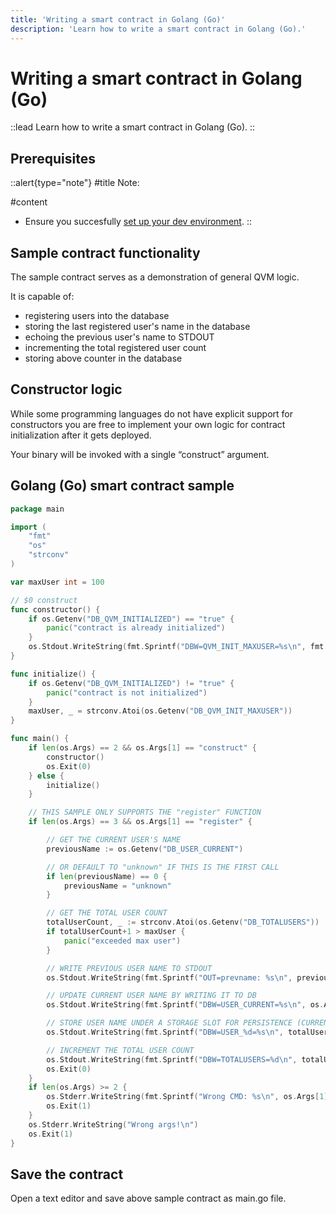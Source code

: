 ```yaml
---
title: 'Writing a smart contract in Golang (Go)'
description: 'Learn how to write a smart contract in Golang (Go).'
---
```


# Writing a smart contract in Golang (Go)

::lead
Learn how to write a smart contract in Golang (Go).
::

## Prerequisites

::alert{type="note"}
#title
Note:

#content
- Ensure you succesfully [set up your dev environment](/testnet/smart-contract/setup/qvmctl).
::

## Sample contract functionality

The sample contract serves as a demonstration of general QVM logic.

It is capable of:
- registering users into the database
- storing the last registered user's name in the database
- echoing the previous user's name to STDOUT
- incrementing the total registered user count
- storing above counter in the database

## Constructor logic

While some programming languages do not have explicit support for constructors you are free to implement your own logic for contract initialization after it gets deployed. 

Your binary will be invoked with a single “construct” argument. 

## Golang (Go) smart contract sample

```go
package main

import (
	"fmt"
	"os"
	"strconv"
)

var maxUser int = 100

// $0 construct
func constructor() {
	if os.Getenv("DB_QVM_INITIALIZED") == "true" {
		panic("contract is already initialized")
	}
	os.Stdout.WriteString(fmt.Sprintf("DBW=QVM_INIT_MAXUSER=%s\n", fmt.Sprintf("%d", maxUser)))
}

func initialize() {
	if os.Getenv("DB_QVM_INITIALIZED") != "true" {
		panic("contract is not initialized")
	}
	maxUser, _ = strconv.Atoi(os.Getenv("DB_QVM_INIT_MAXUSER"))
}

func main() {
	if len(os.Args) == 2 && os.Args[1] == "construct" {
		constructor()
		os.Exit(0)
	} else {
		initialize()
	}

	// THIS SAMPLE ONLY SUPPORTS THE "register" FUNCTION
	if len(os.Args) == 3 && os.Args[1] == "register" {

		// GET THE CURRENT USER'S NAME
		previousName := os.Getenv("DB_USER_CURRENT")

		// OR DEFAULT TO "unknown" IF THIS IS THE FIRST CALL
		if len(previousName) == 0 {
			previousName = "unknown"
		}

		// GET THE TOTAL USER COUNT
		totalUserCount, _ := strconv.Atoi(os.Getenv("DB_TOTALUSERS"))
		if totalUserCount+1 > maxUser {
			panic("exceeded max user")
		}

		// WRITE PREVIOUS USER NAME TO STDOUT
		os.Stdout.WriteString(fmt.Sprintf("OUT=prevname: %s\n", previousName))

		// UPDATE CURRENT USER NAME BY WRITING IT TO DB
		os.Stdout.WriteString(fmt.Sprintf("DBW=USER_CURRENT=%s\n", os.Args[2]))

		// STORE USER NAME UNDER A STORAGE SLOT FOR PERSISTENCE (CURRENT GETS OVERWRITTEN ON EACH CALL)
		os.Stdout.WriteString(fmt.Sprintf("DBW=USER_%d=%s\n", totalUserCount, os.Args[2]))

		// INCREMENT THE TOTAL USER COUNT
		os.Stdout.WriteString(fmt.Sprintf("DBW=TOTALUSERS=%d\n", totalUserCount+1))
		os.Exit(0)
	}
	if len(os.Args) >= 2 {
		os.Stderr.WriteString(fmt.Sprintf("Wrong CMD: %s\n", os.Args[1]))
		os.Exit(1)
	}
	os.Stderr.WriteString("Wrong args!\n")
	os.Exit(1)
}
```

## Save the contract

Open a text editor and save above sample contract as main.go file.
